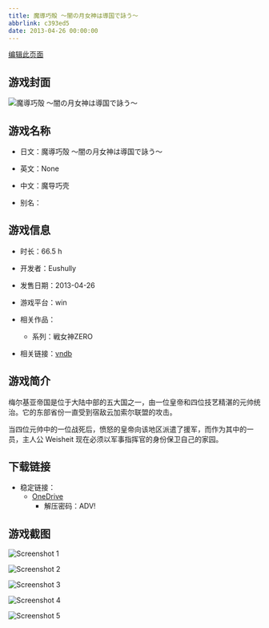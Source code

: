 ```yaml
---
title: 魔導巧殻 ～闇の月女神は導国で詠う～
abbrlink: c393ed5
date: 2013-04-26 00:00:00
---
```

[编辑此页面](https://github.com/ACG-3/ADV3-source/blob/main/source/_posts/games/%E9%AD%94%E5%B0%8E%E5%B7%A7%E6%AE%BB%20%EF%BD%9E%E9%97%87%E3%81%AE%E6%9C%88%E5%A5%B3%E7%A5%9E%E3%81%AF%E5%B0%8E%E5%9B%BD%E3%81%A7%E8%A9%A0%E3%81%86%EF%BD%9E.md)

## 游戏封面

![魔導巧殻 ～闇の月女神は導国で詠う～](https://pan.timero.xyz/onedrive/img_lib_001/%E9%AD%94%E5%B0%8E%E5%B7%A7%E6%AE%BB%20%EF%BD%9E%E9%97%87%E3%81%AE%E6%9C%88%E5%A5%B3%E7%A5%9E%E3%81%AF%E5%B0%8E%E5%9B%BD%E3%81%A7%E8%A9%A0%E3%81%86%EF%BD%9E_cover.avif)


## 游戏名称

- 日文：魔導巧殻 ～闇の月女神は導国で詠う～
- 英文：None
- 中文：魔导巧壳

- 别名：


## 游戏信息

- 时长：66.5 h
- 开发者：Eushully
- 发售日期：2013-04-26
- 游戏平台：win
- 相关作品：
   - 系列：戦女神ZERO

- 相关链接：[vndb](https://vndb.org/v11620)


## 游戏简介

梅尔基亚帝国是位于大陆中部的五大国之一，由一位皇帝和四位技艺精湛的元帅统治。它的东部省份一直受到宿敌云加索尔联盟的攻击。

当四位元帅中的一位战死后，愤怒的皇帝向该地区派遣了援军，而作为其中的一员，主人公 Weisheit 现在必须以军事指挥官的身份保卫自己的家园。


## 下载链接

- 稳定链接：
    - [OneDrive](https://pan.timero.xyz/onedrive/adv_lib_001/%E9%AD%94%E5%B0%8E%E5%B7%A7%E6%AE%BB%20%EF%BD%9E%E9%97%87%E3%81%AE%E6%9C%88%E5%A5%B3%E7%A5%9E%E3%81%AF%E5%B0%8E%E5%9B%BD%E3%81%A7%E8%A9%A0%E3%81%86%EF%BD%9E)
        - 解压密码：ADV!



## 游戏截图


![Screenshot 1](https://pan.timero.xyz/onedrive/img_lib_001/%E9%AD%94%E5%B0%8E%E5%B7%A7%E6%AE%BB%20%EF%BD%9E%E9%97%87%E3%81%AE%E6%9C%88%E5%A5%B3%E7%A5%9E%E3%81%AF%E5%B0%8E%E5%9B%BD%E3%81%A7%E8%A9%A0%E3%81%86%EF%BD%9E_Screenshot_1.avif)

![Screenshot 2](https://pan.timero.xyz/onedrive/img_lib_001/%E9%AD%94%E5%B0%8E%E5%B7%A7%E6%AE%BB%20%EF%BD%9E%E9%97%87%E3%81%AE%E6%9C%88%E5%A5%B3%E7%A5%9E%E3%81%AF%E5%B0%8E%E5%9B%BD%E3%81%A7%E8%A9%A0%E3%81%86%EF%BD%9E_Screenshot_2.avif)

![Screenshot 3](https://pan.timero.xyz/onedrive/img_lib_001/%E9%AD%94%E5%B0%8E%E5%B7%A7%E6%AE%BB%20%EF%BD%9E%E9%97%87%E3%81%AE%E6%9C%88%E5%A5%B3%E7%A5%9E%E3%81%AF%E5%B0%8E%E5%9B%BD%E3%81%A7%E8%A9%A0%E3%81%86%EF%BD%9E_Screenshot_3.avif)

![Screenshot 4](https://pan.timero.xyz/onedrive/img_lib_001/%E9%AD%94%E5%B0%8E%E5%B7%A7%E6%AE%BB%20%EF%BD%9E%E9%97%87%E3%81%AE%E6%9C%88%E5%A5%B3%E7%A5%9E%E3%81%AF%E5%B0%8E%E5%9B%BD%E3%81%A7%E8%A9%A0%E3%81%86%EF%BD%9E_Screenshot_4.avif)

![Screenshot 5](https://pan.timero.xyz/onedrive/img_lib_001/%E9%AD%94%E5%B0%8E%E5%B7%A7%E6%AE%BB%20%EF%BD%9E%E9%97%87%E3%81%AE%E6%9C%88%E5%A5%B3%E7%A5%9E%E3%81%AF%E5%B0%8E%E5%9B%BD%E3%81%A7%E8%A9%A0%E3%81%86%EF%BD%9E_Screenshot_5.avif)

